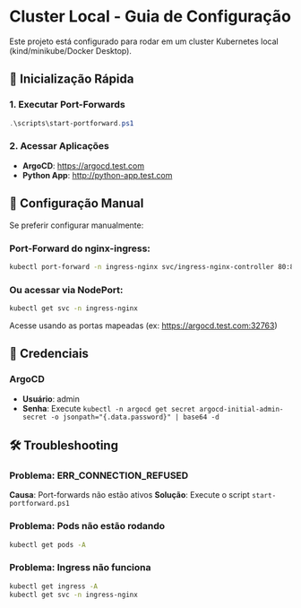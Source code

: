 # Cluster Local - Guia de Configuração

Este projeto está configurado para rodar em um cluster Kubernetes local (kind/minikube/Docker Desktop).

## 🚀 Inicialização Rápida

### 1. Executar Port-Forwards
```powershell
.\scripts\start-portforward.ps1
```

### 2. Acessar Aplicações
- **ArgoCD**: https://argocd.test.com
- **Python App**: http://python-app.test.com

## 🔧 Configuração Manual

Se preferir configurar manualmente:

### Port-Forward do nginx-ingress:
```bash
kubectl port-forward -n ingress-nginx svc/ingress-nginx-controller 80:80 443:443
```

### Ou acessar via NodePort:
```bash
kubectl get svc -n ingress-nginx
```
Acesse usando as portas mapeadas (ex: https://argocd.test.com:32763)

## 📝 Credenciais

### ArgoCD
- **Usuário**: admin
- **Senha**: Execute `kubectl -n argocd get secret argocd-initial-admin-secret -o jsonpath="{.data.password}" | base64 -d`

## 🛠️ Troubleshooting

### Problema: ERR_CONNECTION_REFUSED
**Causa**: Port-forwards não estão ativos
**Solução**: Execute o script `start-portforward.ps1`

### Problema: Pods não estão rodando
```bash
kubectl get pods -A
```

### Problema: Ingress não funciona
```bash
kubectl get ingress -A
kubectl get svc -n ingress-nginx
```
